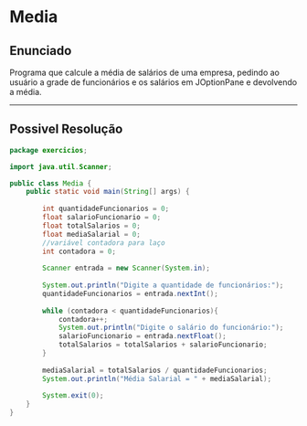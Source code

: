 # Media

## Enunciado

Programa que calcule a média de salários de uma empresa, pedindo ao usuário a grade de funcionários e os salários em JOptionPane e devolvendo a média.

* * *

## Possivel Resolução

```java
package exercicios;

import java.util.Scanner;

public class Media {
    public static void main(String[] args) {
 
        int quantidadeFuncionarios = 0;
        float salarioFuncionario = 0;
        float totalSalarios = 0;
        float mediaSalarial = 0;
        //variável contadora para laço
        int contadora = 0;
       
        Scanner entrada = new Scanner(System.in);
   
        System.out.println("Digite a quantidade de funcionários:");
        quantidadeFuncionarios = entrada.nextInt();
         
        while (contadora < quantidadeFuncionarios){
            contadora++;
            System.out.println("Digite o salário do funcionário:");
            salarioFuncionario = entrada.nextFloat();
            totalSalarios = totalSalarios + salarioFuncionario;
        }
         
        mediaSalarial = totalSalarios / quantidadeFuncionarios;
        System.out.println("Média Salarial = " + mediaSalarial);
 
        System.exit(0);
    } 
}
```
